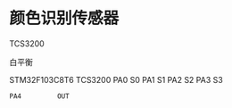 # 颜色识别传感器

TCS3200


白平衡


STM32F103C8T6	TCS3200
	PA0			S0
	PA1			S1
	PA2			S2
	PA3			S3
	
	PA4			OUT


